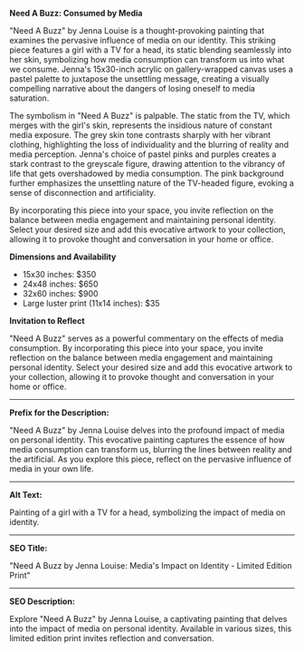 **Need A Buzz: Consumed by Media**

"Need A Buzz" by Jenna Louise is a thought-provoking painting that examines the pervasive influence of media on our identity. This striking piece features a girl with a TV for a head, its static blending seamlessly into her skin, symbolizing how media consumption can transform us into what we consume. Jenna's 15x30-inch acrylic on gallery-wrapped canvas uses a pastel palette to juxtapose the unsettling message, creating a visually compelling narrative about the dangers of losing oneself to media saturation.

The symbolism in "Need A Buzz" is palpable. The static from the TV, which merges with the girl's skin, represents the insidious nature of constant media exposure. The grey skin tone contrasts sharply with her vibrant clothing, highlighting the loss of individuality and the blurring of reality and media perception. Jenna's choice of pastel pinks and purples creates a stark contrast to the greyscale figure, drawing attention to the vibrancy of life that gets overshadowed by media consumption. The pink background further emphasizes the unsettling nature of the TV-headed figure, evoking a sense of disconnection and artificiality. 

By incorporating this piece into your space, you invite reflection on the balance between media engagement and maintaining personal identity. Select your desired size and add this evocative artwork to your collection, allowing it to provoke thought and conversation in your home or office.

**Dimensions and Availability**

- 15x30 inches: $350
- 24x48 inches: $650
- 32x60 inches: $900
- Large luster print (11x14 inches): $35

**Invitation to Reflect**

"Need A Buzz" serves as a powerful commentary on the effects of media consumption. By incorporating this piece into your space, you invite reflection on the balance between media engagement and maintaining personal identity. Select your desired size and add this evocative artwork to your collection, allowing it to provoke thought and conversation in your home or office.

---

**Prefix for the Description:**

"Need A Buzz" by Jenna Louise delves into the profound impact of media on personal identity. This evocative painting captures the essence of how media consumption can transform us, blurring the lines between reality and the artificial. As you explore this piece, reflect on the pervasive influence of media in your own life.

---

**Alt Text:**

Painting of a girl with a TV for a head, symbolizing the impact of media on identity.

---

**SEO Title:**

"Need A Buzz by Jenna Louise: Media's Impact on Identity - Limited Edition Print"

---

**SEO Description:**

Explore "Need A Buzz" by Jenna Louise, a captivating painting that delves into the impact of media on personal identity. Available in various sizes, this limited edition print invites reflection and conversation.